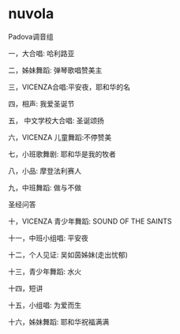 # nuvola
Padova调音组

一，大合唱: 哈利路亚

二，姊妹舞蹈: 弹琴歌唱赞美主

三，VICENZA合唱:平安夜，耶和华的名

四，相声: 我爱圣诞节

五， 中文学校大合唱: 圣诞颂扬

六，VICENZA 儿童舞蹈:不停赞美

七，小班歌舞剧: 耶和华是我的牧者

八，小品: 摩登法利赛人

九，中班舞蹈: 做与不做

圣经问答

十，VICENZA 青少年舞蹈: SOUND OF THE SAINTS

十一，中班小组唱: 平安夜

十二，个人见证: 吴如茵姊妹(走出忧郁)

十三，青少年舞蹈: 水火

十四，短讲

十五，小组唱: 为爱而生

十六，姊妹舞蹈: 耶和华祝福满满
